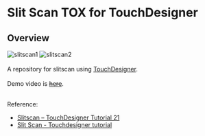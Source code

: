 # Slit Scan TOX for TouchDesigner
## Overview

![slitscan1](https://user-images.githubusercontent.com/9309605/214638053-e24d600f-2bad-4046-9742-55f3bdda10ab.gif)
![slitscan2](https://user-images.githubusercontent.com/9309605/214638256-632ceccc-f952-4db0-98ca-ff4d75307892.gif)
<br>
<br>
A repository for slitscan using [TouchDesigner](https://derivative.ca/).
<br>
<br>
Demo video is ~~[here]()~~.
<br>
<br>

Reference:
- [Slitscan – TouchDesigner Tutorial 21](https://youtu.be/jOcMCGtclBs)
- [Slit Scan - Touchdesigner tutorial](https://youtu.be/RSeIfK-3zo0)